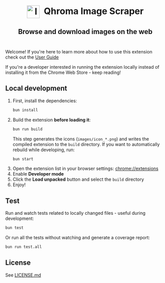 <h1 align="center">
  <img src="images/logo.svg" alt="Image Downloader logo" height="40" valign="middle" />
  &nbsp;Qhroma Image Scraper
</h1>

<h2 align="center">
  Browse and download images on the web
  <br />
  <br />
</h2>

Welcome! If you're here to learn more about how to use this extension check out the [User Guide](USERGUIDE)

If you're a developer interested in running the extension locally instead of installing it from the Chrome Web Store - keep reading!

## Local development
1. First, install the dependencies:
    ```bash
    bun install
    ```
2. Build the extension **before loading it**:
    ```bash
    bun run build
    ```
    This step generates the icons (`images/icon_*.png`) and writes the compiled extension to the `build` directory. If you want to automatically rebuild while developing, run:
    ```bash
    bun start
    ```
3. Open the extension list in your browser settings: [chrome://extensions](chrome://extensions)
4. Enable **Developer mode**
5. Click the **Load unpacked** button and select the `build` directory
6. Enjoy!

## Test
Run and watch tests related to locally changed files - useful during development:
```bash
bun test
```

Or run all the tests without watching and generate a coverage report:
```bash
bun run test.all
```

## License
See [LICENSE.md](LICENSE.md)
